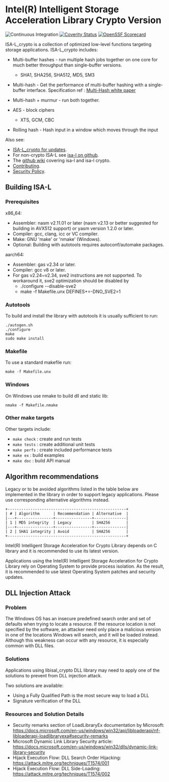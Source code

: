 Intel(R) Intelligent Storage Acceleration Library Crypto Version
================================================================

![Continuous Integration](https://github.com/intel/isa-l_crypto/actions/workflows/ci.yml/badge.svg)
[![Coverity Status](https://scan.coverity.com/projects/29481/badge.svg)](https://scan.coverity.com/projects/intel-isa-l-crypto)
[![OpenSSF Scorecard](https://api.securityscorecards.dev/projects/github.com/intel/isa-l_crypto/badge)](https://securityscorecards.dev/viewer/?uri=github.com/intel/isa-l_crypto)

ISA-L_crypto is a collection of optimized low-level functions targeting storage
applications.  ISA-L_crypto includes:

* Multi-buffer hashes - run multiple hash jobs together on one core for much
  better throughput than single-buffer versions.
  - SHA1, SHA256, SHA512, MD5, SM3

* Multi-hash - Get the performance of multi-buffer hashing with a single-buffer
  interface. Specification ref : [Multi-Hash white paper](https://raw.githubusercontent.com/wiki/intel/isa-l_crypto/pdf/multi-hash-paper.pdf)

* Multi-hash + murmur - run both together.

* AES - block ciphers
  - XTS, GCM, CBC

* Rolling hash - Hash input in a window which moves through the input

Also see:
* [ISA-L_crypto for updates](https://github.com/intel/isa-l_crypto).
* For non-crypto ISA-L see [isa-l on github](https://github.com/intel/isa-l).
* The [github wiki](https://github.com/intel/isa-l/wiki) covering isa-l and
  isa-l crypto.
* [Contributing](CONTRIBUTING.md).
* [Security Policy](SECURITY.md).

Building ISA-L
--------------

### Prerequisites

x86_64:
* Assembler: nasm v2.11.01 or later (nasm v2.13 or better suggested for building in AVX512 support)
  or yasm version 1.2.0 or later.
* Compiler: gcc, clang, icc or VC compiler.
* Make: GNU 'make' or 'nmake' (Windows).
* Optional: Building with autotools requires autoconf/automake packages.

aarch64:
* Assembler: gas v2.34 or later.
* Compiler: gcc v8 or later.
* For gas v2.24~v2.34, sve2 instructions are not supported. To workaround it, sve2 optimization should be disabled by
    * ./configure --disable-sve2
    * make -f Makefile.unx DEFINES+=-DNO_SVE2=1

### Autotools
To build and install the library with autotools it is usually sufficient to run:

    ./autogen.sh
    ./configure
    make
    sudo make install

### Makefile
To use a standard makefile run:

    make -f Makefile.unx

### Windows
On Windows use nmake to build dll and static lib:

    nmake -f Makefile.nmake

### Other make targets
Other targets include:
* `make check` : create and run tests
* `make tests` : create additional unit tests
* `make perfs` : create included performance tests
* `make ex`    : build examples
* `make doc`   : build API manual

Algorithm recommendations
-------------------------

Legacy or to be avoided algorithms listed in the table below are implemented
in the library in order to support legacy applications. Please use corresponding
alternative algorithms instead.
```
+----------------------------------------------------+
| # | Algorithm      | Recommendation | Alternative  |
|---+----------------+----------------+--------------|
| 1 | MD5 integrity  | Legacy         | SHA256       |
|---+----------------+----------------+--------------|
| 2 | SHA1 integrity | Avoid          | SHA256       |
+----------------------------------------------------+
```
Intel(R) Intelligent Storage Acceleration for Crypto Library depends on C library and
it is recommended to use its latest version.

Applications using the Intel(R) Intelligent Storage Acceleration for Crypto Library rely on
Operating System to provide process isolation.
As the result, it is recommended to use latest Operating System patches and
security updates.

DLL Injection Attack
--------------------

### Problem

The Windows OS has an insecure predefined search order and set of defaults when trying to locate a resource. If the resource location is not specified by the software, an attacker need only place a malicious version in one of the locations Windows will search, and it will be loaded instead. Although this weakness can occur with any resource, it is especially common with DLL files.

### Solutions

Applications using libisal_crypto DLL library may need to apply one of the solutions to prevent from DLL injection attack.

Two solutions are available:
- Using a Fully Qualified Path is the most secure way to load a DLL
- Signature verification of the DLL

### Resources and Solution Details

- Security remarks section of LoadLibraryEx documentation by Microsoft: <https://docs.microsoft.com/en-us/windows/win32/api/libloaderapi/nf-libloaderapi-loadlibraryexa#security-remarks>
- Microsoft Dynamic Link Library Security article: <https://docs.microsoft.com/en-us/windows/win32/dlls/dynamic-link-library-security>
- Hijack Execution Flow: DLL Search Order Hijacking: <https://attack.mitre.org/techniques/T1574/001>
- Hijack Execution Flow: DLL Side-Loading: <https://attack.mitre.org/techniques/T1574/002>
